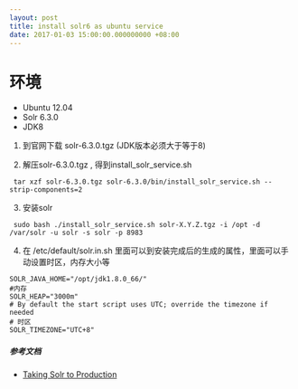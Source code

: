 ```yaml
---
layout: post
title: install solr6 as ubuntu service
date: 2017-01-03 15:00:00.000000000 +08:00
---
```


# 环境
* Ubuntu 12.04 
* Solr 6.3.0
* JDK8

1. 到官网下载 solr-6.3.0.tgz (JDK版本必须大于等于8)

2. 解压solr-6.3.0.tgz , 得到install_solr_service.sh
```shell
 tar xzf solr-6.3.0.tgz solr-6.3.0/bin/install_solr_service.sh --strip-components=2
```

3. 安装solr
```shell
 sudo bash ./install_solr_service.sh solr-X.Y.Z.tgz -i /opt -d /var/solr -u solr -s solr -p 8983
```


4. 在 /etc/default/solr.in.sh 里面可以到安装完成后的生成的属性，里面可以手动设置时区，内存大小等
```
SOLR_JAVA_HOME="/opt/jdk1.8.0_66/"
#内存
SOLR_HEAP="3000m"
# By default the start script uses UTC; override the timezone if needed
# 时区
SOLR_TIMEZONE="UTC+8"
```

##### 参考文档
* [Taking Solr to Production](https://cwiki.apache.org/confluence/display/solr/Taking+Solr+to+Production)
